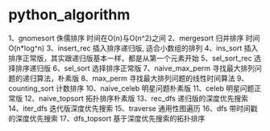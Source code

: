 # python_algorithm
1、gnomesort 侏儒排序 时间在O(n)与O(n^2)之间
2、mergesort 归并排序 时间O(n*log^n)
3、insert_rec 插入排序递归版, 适合小数组的排列
4、ins_sort 插入排序正常版，其实跟递归版基本一样，都是从第一个元素开始
5、sel_sort_rec 选择排序递归版
6、sel_sort 选择排序正常版
7、naive_max_perm 寻找最大排列问题的递归算法，朴素版
8、max_perm 寻找最大排列问题的线性时间算法
9、counting_sort 计数排序
10、naive_celeb 明星问题朴素版
11、celeb 明星问题正常版
12、naive_topsort 拓扑排序朴素版
13、rec_dfs 递归版的深度优先搜索
14、iter_dfs 迭代版深度优先搜索
15、traverse 通用性图遍历
16、dfs 带时间戳的深度优先搜索
17、dfs_topsort 基于深度优先搜索的拓扑排序